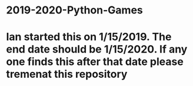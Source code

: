 # 2019-2020-Python-Games
# Ian started this on 1/15/2019. The end date should be 1/15/2020. If any one finds this after that date please tremenat this repository
